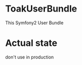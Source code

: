 ToakUserBundle
========================
This Symfony2 User Bundle 

Actual state
============

don't use in production
